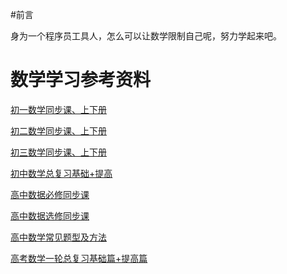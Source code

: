 #前言

身为一个程序员工具人，怎么可以让数学限制自己呢，努力学起来吧。

# 数学学习参考资料
[初一数学同步课、上下册](https://www.bilibili.com/video/av63413537?spm_id_from=333.788.b_765f64657363.1)

[初二数学同步课、上下册](https://www.bilibili.com/video/av67643331?spm_id_from=333.788.b_765f64657363.1)

[初三数学同步课、上下册](https://www.bilibili.com/video/av71830093?spm_id_from=333.788.b_765f64657363.2)

[初中数学总复习基础+提高](https://www.bilibili.com/video/av34904005?spm_id_from=333.788.b_765f64657363.3)

[高中数据必修同步课](https://www.bilibili.com/video/av51499093?spm_id_from=333.788.b_765f64657363.4)

[高中数据选修同步课](https://www.bilibili.com/video/av78347005?spm_id_from=333.788.b_765f64657363.3)

[高中数学常见题型及方法](https://www.bilibili.com/video/av79752195?spm_id_from=333.788.b_765f64657363.3)

[高考数学一轮总复习基础篇+提高篇](https://www.bilibili.com/video/av39031994?spm_id_from=333.788.b_765f64657363.5)
